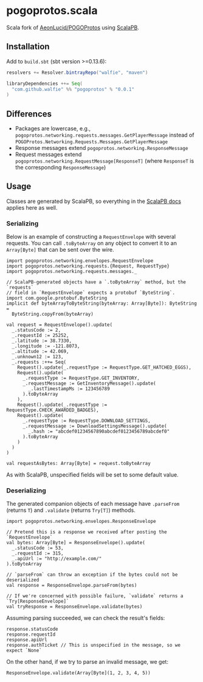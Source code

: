 # pogoprotos.scala

Scala fork of [AeonLucid/POGOProtos](https://github.com/AeonLucid/POGOProtos)
using [ScalaPB](https://github.com/trueaccord/ScalaPB).

## Installation

Add to `build.sbt` (sbt version >=0.13.6):

```scala
resolvers += Resolver.bintrayRepo("walfie", "maven")

libraryDependencies ++= Seq(
  "com.github.walfie" %% "pogoprotos" % "0.0.1"
)
```

## Differences

* Packages are lowercase, e.g., `pogoprotos.networking.requests.messages.GetPlayerMessage`
  instead of `POGOProtos.Networking.Requests.Messages.GetPlayerMessage`
* Response messages extend `pogoprotos.networking.ResponseMessage`
* Request messages extend `pogoprotos.networking.RequestMessage[ResponseT]` 
  (where `ResponseT` is the corresponding `ResponseMessage`)

## Usage

Classes are generated by ScalaPB, so everything in the
[ScalaPB docs](http://trueaccord.github.io/ScalaPB/generated-code.html)
applies here as well.

### Serializing

Below is an example of constructing a `RequestEnvelope` with several requests.
You can call `.toByteArray` on any object to convert it to an `Array[Byte]` that
can be sent over the wire.

```tut:silent
import pogoprotos.networking.envelopes.RequestEnvelope
import pogoprotos.networking.requests.{Request, RequestType}
import pogoprotos.networking.requests.messages._

// ScalaPB-generated objects have a `.toByteArray` method, but the `requests`
// field in `RequestEnvelope` expects a protobuf `ByteString`.
import com.google.protobuf.ByteString
implicit def byteArrayToByteString(byteArray: Array[Byte]): ByteString =
  ByteString.copyFrom(byteArray)

val request = RequestEnvelope().update(
  _.statusCode := 2,
  _.requestId := 25252,
  _.latitude := 38.7330,
  _.longitude := -121.8073,
  _.altitude := 42.069,
  _.unknown12 := 123,
  _.requests :++= Seq(
    Request().update(_.requestType := RequestType.GET_HATCHED_EGGS),
    Request().update(
      _.requestType := RequestType.GET_INVENTORY,
      _.requestMessage := GetInventoryMessage().update(
        _.lastTimestampMs := 123456789
      ).toByteArray
    ),
    Request().update(_.requestType := RequestType.CHECK_AWARDED_BADGES),
    Request().update(
      _.requestType := RequestType.DOWNLOAD_SETTINGS,
      _.requestMessage := DownloadSettingsMessage().update(
        _.hash := "abcdef01234567890abcdef0123456789abcdef0"
      ).toByteArray
    )
  )
)

val requestAsBytes: Array[Byte] = request.toByteArray
```

As with ScalaPB, unspecified fields will be set to some default value.

### Deserializing

The generated companion objects of each message have `.parseFrom` (returns `T`)
and `.validate` (returns `Try[T]`) methods.

```tut:silent
import pogoprotos.networking.envelopes.ResponseEnvelope

// Pretend this is a response we received after posting the `RequestEnvelope`
val bytes: Array[Byte] = ResponseEnvelope().update(
  _.statusCode := 53,
  _.requestId := 315,
  _.apiUrl := "http://example.com/"
).toByteArray

// `parseFrom` can throw an exception if the bytes could not be deserialized
val response = ResponseEnvelope.parseFrom(bytes)

// If we're concerned with possible failure, `validate` returns a `Try[ResponseEnvelope]`
val tryResponse = ResponseEnvelope.validate(bytes)
```

Assuming parsing succeeded, we can check the result's fields:

```tut:book
response.statusCode
response.requestId
response.apiUrl
response.authTicket // This is unspecified in the message, so we expect `None`
```

On the other hand, if we try to parse an invalid message, we get:

```tut:book
ResponseEnvelope.validate(Array[Byte](1, 2, 3, 4, 5))
```

